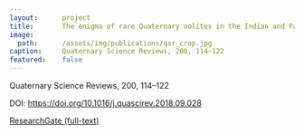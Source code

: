 ```yaml
---
layout:      project
title:       The enigma of rare Quaternary oolites in the Indian and Pacific Oceans - A result of global oceanographic physicochemical conditions or a sampling bias?
image:
  path:      /assets/img/publications/qsr_crop.jpg
caption:     Quaternary Science Reviews, 200, 114–122
featured:    false
---
```


Quaternary Science Reviews, 200, 114–122

DOI: <a href="https://doi.org/10.1016/j.quascirev.2018.09.028" target="_blank">https://doi.org/10.1016/j.quascirev.2018.09.028</a>

<a href="https://www.researchgate.net/publication/328272372_The_enigma_of_rare_Quaternary_oolites_in_the_Indian_and_Pacific_Oceans_A_result_of_global_oceanographic_physicochemical_conditions_or_a_sampling_bias" target="_blank">ResearchGate (full-text)</a>